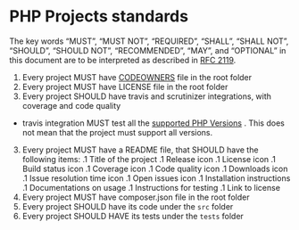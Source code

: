 # PHP Projects standards

The key words “MUST”, “MUST NOT”, “REQUIRED”, “SHALL”, “SHALL NOT”, “SHOULD”, “SHOULD NOT”, “RECOMMENDED”, “MAY”, and “OPTIONAL” in this document are to be interpreted as described in [RFC 2119](https://tools.ietf.org/html/rfc2119).

1. Every project MUST have [CODEOWNERS](https://help.github.com/en/articles/about-code-owners) file in the root folder 
2. Every project MUST have LICENSE file in the root folder
3. Every project SHOULD have travis and scrutinizer integrations, with coverage and code quality
  * travis integration MUST test all the [supported PHP Versions](https://www.php.net/supported-versions.php) . This does not mean that the project must support all versions.
3. Every project MUST have a README file, that SHOULD have the following items:
  .1 Title of the project 
  .1 Release icon
  .1 License icon
  .1 Build status icon
  .1 Coverage icon
  .1 Code quality icon
  .1 Downloads icon
  .1 Issue resolution time icon
  .1 Open issues icon
  .1 Installation instructions
  .1 Documentations on usage
  .1 Instructions for testing
  .1 Link to license
4. Every project MUST have composer.json file in the root folder
5. Every project SHOULD have its code under the `src` folder
6. Every project SHOULD HAVE its tests under the `tests` folder
